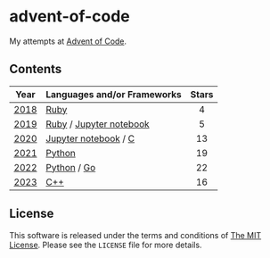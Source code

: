 # advent-of-code

My attempts at [Advent of Code](https://adventofcode.com/).

## Contents

| Year  | Languages and/or Frameworks | Stars |
| :---: | --- | :---: |
| [2018](https://adventofcode.com/2018) | [Ruby] | 4 |
| [2019](https://adventofcode.com/2019) | [Ruby] / [Jupyter notebook] | 5 |
| [2020](https://adventofcode.com/2020) | [Jupyter notebook] / [C] | 13 |
| [2021](https://adventofcode.com/2021) | [Python] | 19 |
| [2022](https://adventofcode.com/2022) | [Python] / [Go] | 22 |
| [2023](https://adventofcode.com/2023) | [C++] | 16 |

[C]: https://en.wikipedia.org/wiki/C_(programming_language) "C"
[C++]: https://isocpp.org/ "C++"
[Go]: https://go.dev/ "Go"
[Jupyter notebook]: https://jupyter.org/ "Jupyter notebook"
[Python]: https://www.python.org/ "Python"
[Ruby]: https://www.ruby-lang.org/ "Ruby"

## License

This software is released under the terms and conditions of [The MIT License].
Please see the `LICENSE` file for more details.

[The MIT License]: http://www.opensource.org/licenses/mit-license.php "The MIT License"
